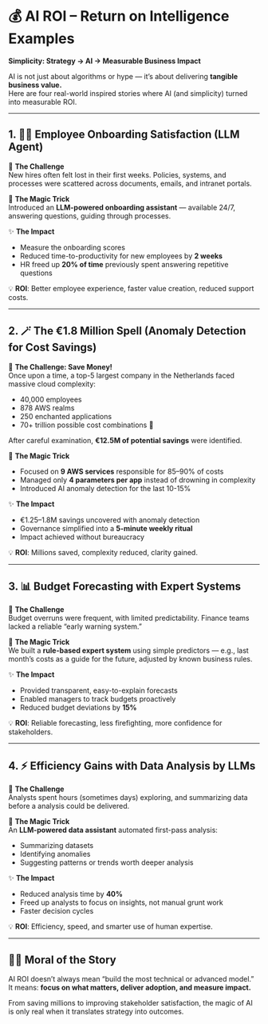 # 💰 AI ROI – Return on Intelligence Examples

**Simplicity: Strategy → AI → Measurable Business Impact**  

AI is not just about algorithms or hype — it’s about delivering **tangible business value.**  
Here are four real-world inspired stories where AI (and simplicity) turned into measurable ROI.  

---

## 1. 🧑‍💼 Employee Onboarding Satisfaction (LLM Agent)  

🎯 **The Challenge**  
New hires often felt lost in their first weeks. Policies, systems, and processes were scattered across documents, emails, and intranet portals.  

🔮 **The Magic Trick**  
Introduced an **LLM-powered onboarding assistant** — available 24/7, answering questions, guiding through processes.

✨ **The Impact**  
- Measure the onboarding scores  
- Reduced time-to-productivity for new employees by **2 weeks**  
- HR freed up **20% of time** previously spent answering repetitive questions  

💡 **ROI**: Better employee experience, faster value creation, reduced support costs.  

---

## 2. 🪄 The €1.8 Million Spell (Anomaly Detection for Cost Savings)  

🎯 **The Challenge: Save Money!**  
Once upon a time, a top-5 largest company in the Netherlands faced massive cloud complexity:  
- 40,000 employees  
- 878 AWS realms  
- 250 enchanted applications  
- 70+ trillion possible cost combinations 🤯  

After careful examination, **€12.5M of potential savings** were identified.  

🔮 **The Magic Trick**
- Focused on **9 AWS services** responsible for 85–90% of costs
- Managed only **4 parameters per app** instead of drowning in complexity
- Introduced AI anomaly detection for the last 10-15%

✨ **The Impact**
- €1.25–1.8M savings uncovered with anomaly detection
- Governance simplified into a **5-minute weekly ritual**
- Impact achieved without bureaucracy

💡 **ROI**: Millions saved, complexity reduced, clarity gained.

---

## 3. 📊 Budget Forecasting with Expert Systems  

🎯 **The Challenge**  
Budget overruns were frequent, with limited predictability. Finance teams lacked a reliable “early warning system.”  

🔮 **The Magic Trick**  
We built a **rule-based expert system** using simple predictors — e.g., last month’s costs as a guide for the future, adjusted by known business rules.  

✨ **The Impact**  
- Provided transparent, easy-to-explain forecasts  
- Enabled managers to track budgets proactively  
- Reduced budget deviations by **15%**  

💡 **ROI**: Reliable forecasting, less firefighting, more confidence for stakeholders.  

---

## 4. ⚡ Efficiency Gains with Data Analysis by LLMs  

🎯 **The Challenge**  
Analysts spent hours (sometimes days) exploring, and summarizing data before a analysis could be delivered.  

🔮 **The Magic Trick**  
An **LLM-powered data assistant** automated first-pass analysis:  
- Summarizing datasets  
- Identifying anomalies  
- Suggesting patterns or trends worth deeper analysis  

✨ **The Impact**
- Reduced analysis time by **40%**
- Freed up analysts to focus on insights, not manual grunt work
- Faster decision cycles

💡 **ROI**: Efficiency, speed, and smarter use of human expertise.  

---

## 🧙‍♂️ Moral of the Story  

AI ROI doesn’t always mean “build the most technical or advanced model.”  
It means: **focus on what matters, deliver adoption, and measure impact.**  

From saving millions to improving stakeholder satisfaction, the magic of AI is only real when it translates strategy into outcomes.  
